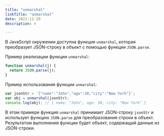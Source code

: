 ```yaml
---
title: "unmarshal"
linkTitle: "unmarshal"
date: 2021-11-20
description: >

---
```


В JavaScript окружении доступна функция `unmarshal`, которая преобразует JSON-строку в объект с помощью функции `JSON.parse`.

Пример реализации функции `unmarshal`:

```javascript
function unmarshal(j) {
  return JSON.parse(j);
}
```

Пример использования функции `unmarshal`:

```javascript
var jsonStr = '{"name":"John","age":30,"city":"New York"}';
var obj = unmarshal(jsonStr);
console.log(obj); // { name: "John", age: 30, city: "New York" }
```

В этом примере функция `unmarshal` принимает JSON-строку `jsonStr` и использует функцию `JSON.parse` для преобразования строки в объект. Результатом выполнения функции будет объект, содержащий данные из JSON-строки.
